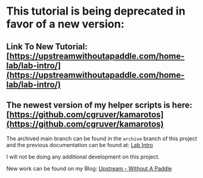 # This tutorial is being deprecated in favor of a new version:

## Link To New Tutorial: [https://upstreamwithoutapaddle.com/home-lab/lab-intro/](https://upstreamwithoutapaddle.com/home-lab/lab-intro/)

## The newest version of my helper scripts is here: [https://github.com/cgruver/kamarotos](https://github.com/cgruver/kamarotos)

The archived main branch can be found in the `archive` branch of this project and the previous documentation can be found at: [Lab Intro](LabIntro.md)

I will not be doing any additional development on this project.

New work can be found on my Blog: [Upstream - Without A Paddle](https://upstreamwithoutapaddle.com/)
